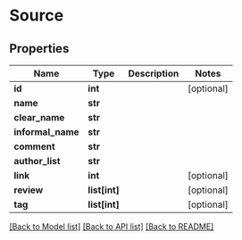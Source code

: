 # Source

## Properties
Name | Type | Description | Notes
------------ | ------------- | ------------- | -------------
**id** | **int** |  | [optional] 
**name** | **str** |  | 
**clear_name** | **str** |  | 
**informal_name** | **str** |  | 
**comment** | **str** |  | 
**author_list** | **str** |  | 
**link** | **int** |  | [optional] 
**review** | **list[int]** |  | [optional] 
**tag** | **list[int]** |  | [optional] 

[[Back to Model list]](../README.md#documentation-for-models) [[Back to API list]](../README.md#documentation-for-api-endpoints) [[Back to README]](../README.md)


